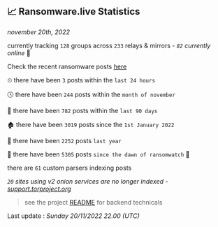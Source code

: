 
## 📈 Ransomware.live Statistics
_november 20th, 2022_

currently tracking `128` groups across `233` relays & mirrors - _`82` currently online_ 📡

Check the recent ransomware posts [here](https://www.ransomware.live/#/recentposts)


⏲ there have been `3` posts within the `last 24 hours`

🕓 there have been `244` posts within the `month of november`

📅 there have been `782` posts within the `last 90 days`

🏚 there have been `3019` posts since the `1st January 2022`

🚀 there have been `2252` posts `last year`

🦕 there have been `5305` posts `since the dawn of ransomwatch` 🐣

there are `61` custom parsers indexing posts

_`20` sites using v2 onion services are no longer indexed - [support.torproject.org](https://support.torproject.org/onionservices/v2-deprecation/)_

> see the project [README](https://github.com/jmousqueton/ransomwatch#readme) for backend technicals



Last update : _Sunday 20/11/2022 22.00 (UTC)_

